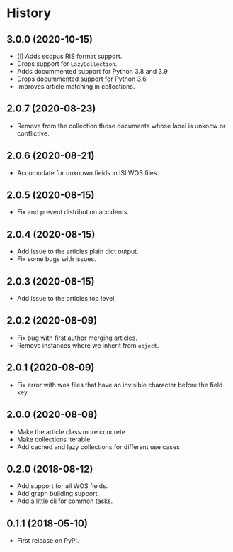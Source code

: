 # History

## 3.0.0 (2020-10-15)

- (!) Adds scopus RIS format support.
- Drops support for `LazyCollection`.
- Adds docummented support for Python 3.8 and 3.9
- Drops docummented support for Python 3.6.
- Improves article matching in collections.

## 2.0.7 (2020-08-23)

- Remove from the collection those documents whose label is unknow or conflictive.

## 2.0.6 (2020-08-21)

- Accomodate for unknown fields in ISI WOS files.

## 2.0.5 (2020-08-15)

- Fix and prevent distribution accidents.

## 2.0.4 (2020-08-15)

- Add issue to the articles plain dict output.
- Fix some bugs with issues.

## 2.0.3 (2020-08-15)

- Add issue to the articles top level.

## 2.0.2 (2020-08-09)

- Fix bug with first author merging articles.
- Remove instances where we inherit from `object`.

## 2.0.1 (2020-08-09)

- Fix error with wos files that have an invisible character before the field
  key.

## 2.0.0 (2020-08-08)

- Make the article class more concrete
- Make collections iterable
- Add cached and lazy collections for different use cases

## 0.2.0 (2018-08-12)

- Add support for all WOS fields.
- Add graph building support.
- Add a little cli for common tasks.

## 0.1.1 (2018-05-10)

- First release on PyPI.

